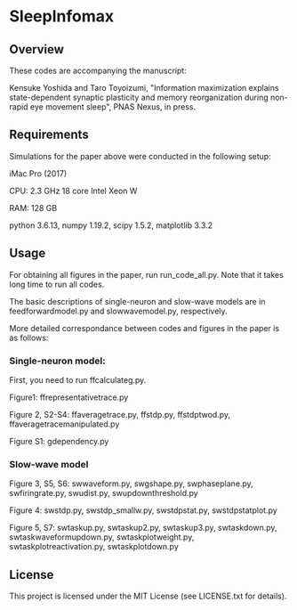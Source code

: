 # SleepInfomax

## Overview
These codes are accompanying the manuscript: 

Kensuke Yoshida and Taro Toyoizumi, "Information maximization explains state-dependent synaptic plasticity and memory reorganization during non-rapid eye movement sleep", PNAS Nexus, in press. 

## Requirements
Simulations for the paper above were conducted in the following setup: 

iMac Pro (2017)

CPU: 2.3 GHz 18 core Intel Xeon W

RAM: 128 GB

python 3.6.13, numpy 1.19.2, scipy 1.5.2, matplotlib 3.3.2                


## Usage
For obtaining all figures in the paper, run run_code_all.py. Note that it takes long time to run all codes. 

The basic descriptions of single-neuron and slow-wave models are in feedforwardmodel.py and slowwavemodel.py, respectively. 

More detailed correspondance between codes and figures in the paper is as follows: 

### Single-neuron model: 
First, you need to run ffcalculateg.py. 

Figure1: 
ffrepresentativetrace.py

Figure 2, S2-S4: 
ffaveragetrace.py, ffstdp.py, ffstdptwod.py, ffaveragetracemanipulated.py

Figure S1: 
gdependency.py

### Slow-wave model
Figure 3, S5, S6: 
swwaveform.py, swgshape.py, swphaseplane.py, swfiringrate.py, swudist.py, swupdownthreshold.py

Figure 4: 
swstdp.py, swstdp_smallw.py, swstdpstat.py, swstdpstatplot.py 

Figure 5, S7: 
swtaskup.py, swtaskup2.py, swtaskup3.py, swtaskdown.py, swtaskwaveformupdown.py, swtaskplotweight.py, swtaskplotreactivation.py, swtaskplotdown.py

## License
This project is licensed under the MIT License (see LICENSE.txt for details).
